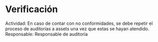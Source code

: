 # Verificación

Actividad: En caso de contar con no conformidades, se debe repetir el proceso de auditorías a assets una vez que estas se hayan atendido.
Responsable: Responsable de auditoría